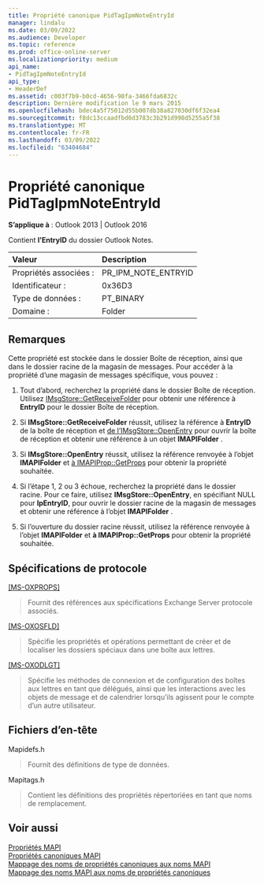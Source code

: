 ```yaml
---
title: Propriété canonique PidTagIpmNoteEntryId
manager: lindalu
ms.date: 03/09/2022
ms.audience: Developer
ms.topic: reference
ms.prod: office-online-server
ms.localizationpriority: medium
api_name:
- PidTagIpmNoteEntryId
api_type:
- HeaderDef
ms.assetid: c003f7b9-b0cd-4656-98fa-3466fda6832c
description: Dernière modification le 9 mars 2015
ms.openlocfilehash: bdec4a5f75012d55b007db38a827030df6f32ea4
ms.sourcegitcommit: f8dc13ccaadfbd6d3783c3b291d998d5255a5f38
ms.translationtype: MT
ms.contentlocale: fr-FR
ms.lasthandoff: 03/09/2022
ms.locfileid: "63404684"
---
```

# <a name="pidtagipmnoteentryid-canonical-property"></a>Propriété canonique PidTagIpmNoteEntryId

**S’applique à** : Outlook 2013 | Outlook 2016
  
Contient **l’EntryID** du dossier Outlook Notes.
  
|**Valeur**|**Description**|
|:-----|:-----|
|Propriétés associées :  <br/> |PR_IPM_NOTE_ENTRYID  <br/> |
|Identificateur :  <br/> |0x36D3  <br/> |
|Type de données :  <br/> |PT_BINARY  <br/> |
|Domaine :  <br/> |Folder  <br/> |

## <a name="remarks"></a>Remarques

Cette propriété est stockée dans le dossier Boîte de réception, ainsi que dans le dossier racine de la magasin de messages. Pour accéder à la propriété d’une magasin de messages spécifique, vous pouvez :
  
1. Tout d’abord, recherchez la propriété dans le dossier Boîte de réception. Utilisez [IMsgStore::GetReceiveFolder](imsgstore-getreceivefolder.md) pour obtenir une référence à **EntryID** pour le dossier Boîte de réception.

2. Si **IMsgStore::GetReceiveFolder** réussit, utilisez la référence à **EntryID** de la boîte de réception et [de l’IMsgStore::OpenEntry](imsgstore-openentry.md) pour ouvrir la boîte de réception et obtenir une référence à un objet **IMAPIFolder** .

3. Si **IMsgStore::OpenEntry** réussit, utilisez la référence renvoyée à l’objet **IMAPIFolder** et [à IMAPIProp::GetProps](imapiprop-getprops.md) pour obtenir la propriété souhaitée.

4. Si l’étape 1, 2 ou 3 échoue, recherchez la propriété dans le dossier racine. Pour ce faire, utilisez **IMsgStore::OpenEntry**, en spécifiant NULL pour **lpEntryID**, pour ouvrir le dossier racine de la magasin de messages et obtenir une référence à l’objet **IMAPIFolder** .

5. Si l’ouverture du dossier racine réussit, utilisez la référence renvoyée à l’objet **IMAPIFolder** et **à IMAPIProp::GetProps** pour obtenir la propriété souhaitée.

## <a name="protocol-specifications"></a>Spécifications de protocole

[[MS-OXPROPS]](https://msdn.microsoft.com/library/f6ab1613-aefe-447d-a49c-18217230b148%28Office.15%29.aspx)
  
> Fournit des références aux spécifications Exchange Server protocole associés.

[[MS-OXOSFLD]](https://msdn.microsoft.com/library/a60e9c16-2ba8-424b-b60c-385a8a2837cb%28Office.15%29.aspx)
  
> Spécifie les propriétés et opérations permettant de créer et de localiser les dossiers spéciaux dans une boîte aux lettres.

[[MS-OXODLGT]](https://msdn.microsoft.com/library/01a89b11-9c43-4c40-b147-8f6a1ef5a44f%28Office.15%29.aspx)
  
> Spécifie les méthodes de connexion et de configuration des boîtes aux lettres en tant que délégués, ainsi que les interactions avec les objets de message et de calendrier lorsqu’ils agissent pour le compte d’un autre utilisateur.

## <a name="header-files"></a>Fichiers d’en-tête

Mapidefs.h
  
> Fournit des définitions de type de données.

Mapitags.h
  
> Contient les définitions des propriétés répertoriées en tant que noms de remplacement.

## <a name="see-also"></a>Voir aussi

[Propriétés MAPI](mapi-properties.md)  
[Propriétés canoniques MAPI](mapi-canonical-properties.md)  
[Mappage des noms de propriétés canoniques aux noms MAPI](mapping-canonical-property-names-to-mapi-names.md)  
[Mappage des noms MAPI aux noms de propriétés canoniques](mapping-mapi-names-to-canonical-property-names.md)
